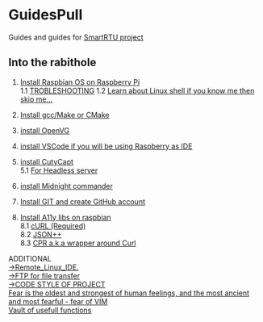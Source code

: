 # GuidesPull
Guides and guides for [SmartRTU project](https://github.com/RazdolbayOne/SmartRTU)
## Into the rabithole  

1. [Install Raspbian OS on Raspberry Pi](https://github.com/RazdolbayOne/GuidesPull/tree/master/RaspberryPi)    
 1.1 [TROBLESHOOTING](https://github.com/RazdolbayOne/GuidesPull/blob/master/RaspberryPi/README.md#trouble-fix) 
 1.2 [Learn about Linux shell if you know me then skip me...](https://github.com/RazdolbayOne/GuidesPull/tree/master/Linux)  
  
2. [Install gcc/Make or CMake](https://github.com/RazdolbayOne/GuidesPull/tree/master/Make#how-to-install-make)  
  
3. [install OpenVG](https://github.com/RazdolbayOne/GuidesPull/tree/master/OpenVG#installation-and-confuguration)  
  
4. [install VSCode if you will be using Raspberry as IDE](https://github.com/RazdolbayOne/GuidesPull/tree/master/A11Y%20progs#installation) 
  
5. [install CutyCapt](https://github.com/RazdolbayOne/GuidesPull/tree/master/A11Y%20progs#installation)  
 5.1 [For Headless server](https://github.com/RazdolbayOne/GuidesPull/tree/master/A11Y%20progs#how-to-use-cutycapt-on-a-headless-server)
  
6. [install Midnight commander](https://github.com/RazdolbayOne/GuidesPull/tree/master/A11Y%20progs#midnight-commander)  
  
7. [Install GIT and create GitHub account](https://github.com/RazdolbayOne/GuidesPull/tree/master/Git-GitHub#installation)  
  
8. [Install A11y libs on raspbian](https://github.com/RazdolbayOne/GuidesPull/tree/master/C%2B%2B#curl)  
 8.1 [cURL (Required)](https://github.com/RazdolbayOne/GuidesPull/tree/master/C%2B%2B#curl)    
 8.2 [JSON++](https://github.com/RazdolbayOne/GuidesPull/tree/master/C%2B%2B#json)  
 8.3 [CPR a.k.a wrapper around Curl](https://github.com/RazdolbayOne/GuidesPull/tree/master/C%2B%2B#cpr)  

ADDITIONAL  
[->Remote_Linux_IDE.](https://github.com/RazdolbayOne/GuidesPull/blob/master/Remote_Linux_IDE/README.md#why)  
[->FTP for file transfer](https://github.com/RazdolbayOne/GuidesPull/blob/master/A11Y%20progs/README.md#midnight-commander)  
[->CODE STYLE OF PROJECT](https://github.com/RazdolbayOne/GuidesPull/tree/master/code_style)  
[Fear is the oldest and strongest of human feelings, and the most
ancient and most fearful - fear of VIM](https://github.com/RazdolbayOne/GuidesPull/blob/master/Misc/README.md#behold-the-heartbreaking-fear-of-vim)  
[Vault of usefull functions](https://github.com/RazdolbayOne/GuidesPull/tree/master/C%2B%2B#list-of-useful-functions)  
